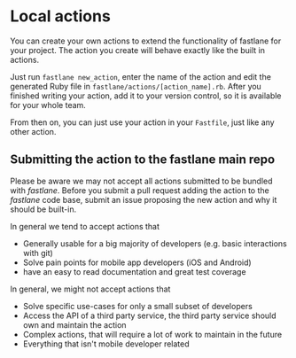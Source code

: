 # Local actions

You can create your own actions to extend the functionality of fastlane for your project. The action you create will behave exactly like the built in actions.

Just run `fastlane new_action`, enter the name of the action and edit the generated Ruby file in `fastlane/actions/[action_name].rb`. After you finished writing your action, add it to your version control, so it is available for your whole team.

From then on, you can just use your action in your `Fastfile`, just like any other action.

## Submitting the action to the fastlane main repo

Please be aware we may not accept all actions submitted to be bundled with _fastlane_. Before you submit a pull request adding the action to the _fastlane_ code base, submit an issue proposing the new action and why it should be built-in.

In general we tend to accept actions that

- Generally usable for a big majority of developers (e.g. basic interactions with git)
- Solve pain points for mobile app developers (iOS and Android)
- have an easy to read documentation and great test coverage

In general, we might not accept actions that

- Solve specific use-cases for only a small subset of developers
- Access the API of a third party service, the third party service should own and maintain the action
- Complex actions, that will require a lot of work to maintain in the future
- Everything that isn't mobile developer related
